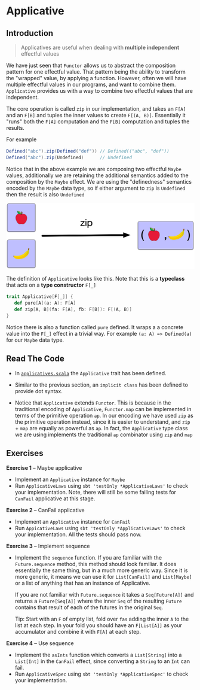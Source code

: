 # Applicative

## Introduction

> Applicatives are useful when dealing with **multiple independent** effectful values

We have just seen that `Functor` allows us to abstract the composition pattern for one effectful value.
That pattern being the ability to transform the "wrapped" value, by applying a function. However, often we will have multiple
effectful values in our programs, and want to combine them. `Applicative` provides us with a way to combine two effectful values
that are independent. 

The core operation is called `zip` in our implementation, and takes an `F[A]` and an `F[B]` and tuples the inner values
to create `F[(A, B)]`. Essentially it "runs" both the `F[A]` computation and the `F[B]` computation and tuples the results.

For example

```scala
Defined("abc").zip(Defined("def")) // Defined(("abc", "def"))
Defined("abc").zip(Undefined)      // Undefined
```

Notice that in the above example we are composing two effectful `Maybe` values, additionally we are retaining the 
additional semantics added to the composition by the `Maybe` effect. We are using the "definedness" semantics encoded
by the `Maybe` data type, so if either argument to `zip` is `Undefined` then the result is also `Undefined` 

![applicative](./applicative.png)

The definition of `Applicative` looks like this. Note that this is a **typeclass** that acts on a **type constructor** `F[_]`

```scala
trait Applicative[F[_]] {
   def pure[A](a: A): F[A]
   def zip[A, B](fa: F[A], fb: F[B]): F[(A, B)]
}
```

Notice there is also a function called `pure` defined. It wraps a a concrete value into the `F[_]` effect
in a trivial way. For example `(a: A) => Defined(a)` for our `Maybe` data type. 

## Read The Code

- In [`applicatives.scala`](../src/main/scala/part2/applicatives.scala) the `Applicative` trait has been defined.

- Similar to the previous section, an `implicit class` has been defined to provide dot syntax.

- Notice that `Applicative` extends `Functor`. This is because in the traditional encoding of `Applicative`, `Functor.map`
  can be implemented in terms of the primitive operation `ap`. In our encoding we have used `zip` as the primitive operation
  instead, since it is easier to understand, and `zip` + `map` are equally as powerful as `ap`. In fact, the `Applicative`
  type class we are using implements the traditional `ap` combinator using `zip` and `map`

## Exercises

**Exercise 1** &ndash; Maybe applicative
   - Implement an `Applicative` instance for `Maybe`
   - Run `ApplicativeLaws` using `sbt 'testOnly *ApplicativeLaws'` to check your implementation. 
     Note, there will still be some failing tests for `CanFail` applicative at this stage.

**Exercise 2** &ndash; CanFail applicative
   - Implement an `Applicative` instance for `CanFail`
   - Run `AppicativeLaws` using `sbt 'testOnly *ApplicativeLaws'` to check your implementation. 
     All the tests should pass now.

**Exercise 3** &ndash; Implement sequence
   - Implement the `sequence` function. If you are familiar with the `Future.sequence` method, this method 
     should look familiar. It does essentially the same thing, but in a much more generic way. Since it is
     more generic, it means we can use it for `List[CanFail]` and `List[Maybe]` or a list of anything
     that has an instance of Applicative.
     
     If you are not familiar with `Future.sequence` it takes a `Seq[Future[A]]` and returns a `Future[Seq[A]]`
     where the inner `Seq` of the resulting `Future` contains that result of each of the futures in the original
     `Seq`. 
    
     Tip: Start with an `F` of empty list, fold over `fas` adding the inner `A` to the list
          at each step. In your fold you should have an `F[List[A]]` as your accumulator
          and combine it with `F[A]` at each step.

**Exercise 4** &ndash; Use sequence
   - Implement the `asInts` function which converts a `List[String]` into a `List[Int]`
     in the `CanFail` effect, since converting a `String` to an `Int` can fail.
   - Run `ApplicativeSpec` using `sbt 'testOnly *ApplicativeSpec'` to check your implementation.
